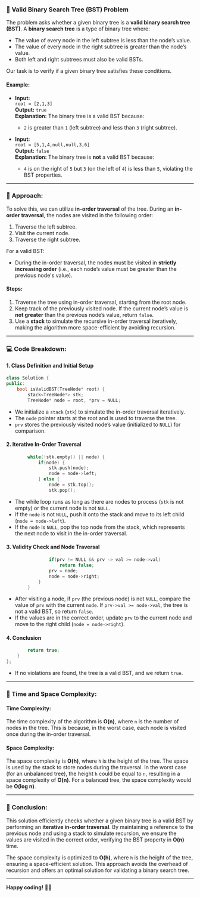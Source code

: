 
### 🌳 **Valid Binary Search Tree (BST) Problem**

The problem asks whether a given binary tree is a **valid binary search tree (BST)**. A **binary search tree** is a type of binary tree where:
- The value of every node in the left subtree is less than the node’s value.
- The value of every node in the right subtree is greater than the node’s value.
- Both left and right subtrees must also be valid BSTs.

Our task is to verify if a given binary tree satisfies these conditions.

#### **Example:**

- **Input:**  
  `root = [2,1,3]`  
  **Output:** `true`  
  **Explanation:** The binary tree is a valid BST because:
  - `2` is greater than `1` (left subtree) and less than `3` (right subtree).

- **Input:**  
  `root = [5,1,4,null,null,3,6]`  
  **Output:** `false`  
  **Explanation:** The binary tree is **not** a valid BST because:
  - `4` is on the right of `5` but `3` (on the left of `4`) is less than `5`, violating the BST properties.

---

### 🔑 **Approach:**

To solve this, we can utilize **in-order traversal** of the tree. During an **in-order traversal**, the nodes are visited in the following order:
1. Traverse the left subtree.
2. Visit the current node.
3. Traverse the right subtree.

For a valid BST:
- During the in-order traversal, the nodes must be visited in **strictly increasing order** (i.e., each node’s value must be greater than the previous node's value).

#### **Steps:**
1. Traverse the tree using in-order traversal, starting from the root node.
2. Keep track of the previously visited node. If the current node’s value is **not greater** than the previous node’s value, return `false`.
3. Use a **stack** to simulate the recursive in-order traversal iteratively, making the algorithm more space-efficient by avoiding recursion.

---

### 💻 **Code Breakdown:**

#### **1. Class Definition and Initial Setup**

```cpp
class Solution {
public:
    bool isValidBST(TreeNode* root) {
        stack<TreeNode*> stk;
        TreeNode* node = root, *prv = NULL;
```

- We initialize a `stack` (`stk`) to simulate the in-order traversal iteratively.
- The `node` pointer starts at the root and is used to traverse the tree.
- `prv` stores the previously visited node’s value (initialized to `NULL`) for comparison.

#### **2. Iterative In-Order Traversal**

```cpp
        while(!stk.empty() || node) {
            if(node) {
                stk.push(node);
                node = node->left;
            } else {
                node = stk.top();
                stk.pop();
```

- The while loop runs as long as there are nodes to process (`stk` is not empty) or the current node is not `NULL`.
- If the `node` is not `NULL`, push it onto the stack and move to its left child (`node = node->left`).
- If the `node` is `NULL`, pop the top node from the stack, which represents the next node to visit in the in-order traversal.

#### **3. Validity Check and Node Traversal**

```cpp
                if(prv != NULL && prv -> val >= node->val)
                    return false;
                prv = node;
                node = node->right;
            }
        }
```

- After visiting a node, if `prv` (the previous node) is not `NULL`, compare the value of `prv` with the current `node`. If `prv->val >= node->val`, the tree is not a valid BST, so return `false`.
- If the values are in the correct order, update `prv` to the current node and move to the right child (`node = node->right`).

#### **4. Conclusion**

```cpp
        return true;
    }
};
```

- If no violations are found, the tree is a valid BST, and we return `true`.

---

### 🧠 **Time and Space Complexity:**

#### **Time Complexity:**

The time complexity of the algorithm is **O(n)**, where `n` is the number of nodes in the tree. This is because, in the worst case, each node is visited once during the in-order traversal.

#### **Space Complexity:**

The space complexity is **O(h)**, where `h` is the height of the tree. The space is used by the stack to store nodes during the traversal. In the worst case (for an unbalanced tree), the height `h` could be equal to `n`, resulting in a space complexity of **O(n)**. For a balanced tree, the space complexity would be **O(log n)**.

---

### 🎯 **Conclusion:**

This solution efficiently checks whether a given binary tree is a valid BST by performing an **iterative in-order traversal**. By maintaining a reference to the previous node and using a stack to simulate recursion, we ensure the values are visited in the correct order, verifying the BST property in **O(n)** time.

The space complexity is optimized to **O(h)**, where `h` is the height of the tree, ensuring a space-efficient solution. This approach avoids the overhead of recursion and offers an optimal solution for validating a binary search tree.

---

**Happy coding!** 🌱✨